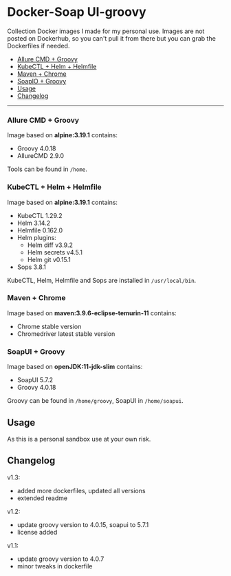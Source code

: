 # Docker-Soap UI-groovy

Collection Docker images I made for my personal use. Images are not posted on Dockerhub, so you can't pull it from there but you can grab the Dockerfiles if needed.

<!-- TOC -->
  * [Allure CMD + Groovy](#allure-cmd--groovy)
  * [KubeCTL + Helm + Helmfile](#kubectl--helm--helmfile)
  * [Maven + Chrome](#maven--chrome)
  * [SoapIO + Groovy](#soapio--groovy)
  * [Usage](#usage)
  * [Changelog](#changelog)
<!-- TOC -->
___
### Allure CMD + Groovy

Image based on **alpine:3.19.1** contains:

- Groovy 4.0.18
- AllureCMD 2.9.0

Tools can be found in `/home`.

### KubeCTL + Helm + Helmfile

Image based on **alpine:3.19.1** contains:

- KubeCTL 1.29.2
- Helm 3.14.2
- Helmfile 0.162.0
- Helm plugins:
  - Helm diff v3.9.2
  - Helm secrets v4.5.1
  - Helm git v0.15.1
- Sops 3.8.1

KubeCTL, Helm, Helmfile and Sops are installed in `/usr/local/bin`.

### Maven + Chrome

Image based on **maven:3.9.6-eclipse-temurin-11** contains:

- Chrome stable version
- Chromedriver latest stable version

### SoapUI + Groovy

Image based on **openJDK:11-jdk-slim** contains:
   
- SoapUI 5.7.2
- Groovy 4.0.18 

Groovy can be found in `/home/groovy`, SoapUI in `/home/soapui`.

## Usage

As this is a personal sandbox use at your own risk.

## Changelog

v1.3:
- added more dockerfiles, updated all versions
- extended readme

v1.2:
- update groovy version to 4.0.15, soapui to 5.7.1
- license added

v1.1:
- update groovy version to 4.0.7
- minor tweaks in dockerfile